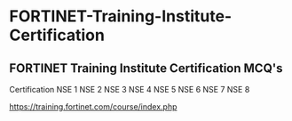 # FORTINET-Training-Institute-Certification
FORTINET Training Institute Certification MCQ's
------------

Certification
NSE 1
NSE 2
NSE 3
NSE 4
NSE 5
NSE 6
NSE 7
NSE 8

https://training.fortinet.com/course/index.php
